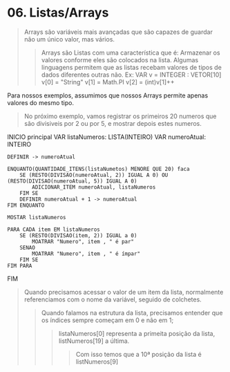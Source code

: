 # 06. Listas/Arrays
> Arrays são variáveis mais avançadas que são capazes de guardar não um único valor, mas vários.
>> Arrays são Listas com uma característica que é: Armazenar os valores conforme eles são colocados na lista.
Algumas linguagens permitem que as listas recebam valores de tipos de dados diferentes outras não.
Ex: 
VAR v = INTEGER : VETOR[10]
v[0] = "String"
v[1] = Math.PI
v[2] = (int)v[1]++

Para nossos exemplos, assumimos que nossos Arrays permite apenas valores do mesmo tipo.
> No próximo exemplo, vamos registrar os primeiros 20 numeros que são divisiveis por 2 ou por 5,
> e mostrar depois estes numeros.

INICIO principal
    VAR listaNumeros: LISTA(INTEIRO)
    VAR numeroAtual: INTEIRO

    DEFINIR -> numeroAtual

    ENQUANTO(QUANTIDADE_ITENS(listaNumetos) MENORE QUE 20) faca
        SE (RESTO(DIVISAO(numeroAtual, 2)) IGUAL A 0) OU (RESTO(DIVISAO(numeroAtual, 5)) IGUAL A 0)
            ADICIONAR_ITEM numeroAtual, listaNumeros
        FIM SE
        DEFINIR numeroAtual + 1 -> numeroAtual
    FIM ENQUANTO

    MOSTAR listaNumeros

    PARA CADA item EM listaNumeros
        SE (RESTO(DIVISAO(item, 2)) IGUAL a 0)
            MOATRAR "Numero", item , " é par"
        SENAO
            MOATRAR "Numero", item , " é ímpar"
        FIM SE
    FIM PARA
FIM

> Quando precisamos acessar o valor de um item da lista, normalmente referenciamos com o nome da variável,
seguido de colchetes.
>> Quando falamos na estrutura da lista, precisamos entender que os índices sempre começam em 0 e não em 1;
>>> listaNumeros[0] representa a primeita posição da lista, listNumeros[19] a última.
>>>> Com isso temos que a 10ª posição da lista é listNumeros[9]